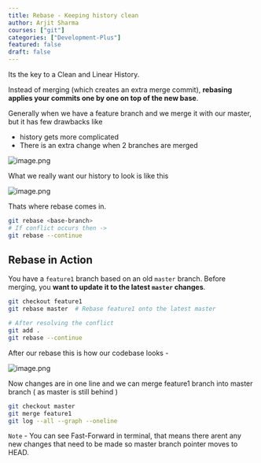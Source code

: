 ```yaml
---
title: Rebase - Keeping history clean
author: Arjit Sharma
courses: ["git"]
categories: ["Development-Plus"]
featured: false
draft: false
---
```


Its the key to a Clean and Linear History.

Instead of merging (which creates an extra merge commit), **rebasing applies your commits one by one on top of the new base**. 

Generally when we have a feature branch and we merge it with our master, but it has few drawbacks like 

- history gets more complicated
- There is an extra change when 2 branches are merged

![image.png](https://res.cloudinary.com/dwa6rcttw/image/upload/v1741781865/image_4_it86mf.png)

What we really want our history to look is like this 

![image.png](https://res.cloudinary.com/dwa6rcttw/image/upload/v1741781866/image_5_dgoquk.png)

Thats where rebase comes in. 

```bash
git rebase <base-branch>
# If conflict occurs then ->
git rebase --continue
```

## Rebase in Action

You have a `feature1` branch based on an old `master` branch. Before merging, you **want to update it to the latest `master` changes**.

```bash
git checkout feature1
git rebase master  # Rebase feature1 onto the latest master

# After resolving the conflict
git add .
git rebase --continue
```

After our rebase this is how our codebase looks - 

![image.png](https://res.cloudinary.com/dwa6rcttw/image/upload/v1741781866/image_6_o34pmp.png)

Now changes are in one line and we can merge feature1 branch into master branch ( as master is still behind ) 

```bash
git checkout master
git merge feature1
git log --all --graph --oneline
```

`Note` - You can see Fast-Forward in terminal, that means there arent any new changes that need to be made so master branch pointer moves to HEAD.
